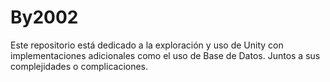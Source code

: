# By2002
Este repositorio está dedicado a la exploración y uso de Unity con implementaciones adicionales como el uso de Base de Datos. Juntos a sus complejidades o complicaciones.
